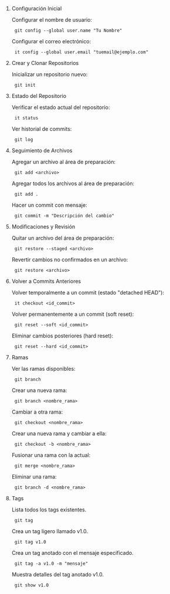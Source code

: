 1. Configuración Inicial

    Configurar el nombre de usuario:

        git config --global user.name "Tu Nombre"
        
    Configurar el correo electrónico:

        it config --global user.email "tuemail@ejemplo.com"

2. Crear y Clonar Repositorios

    Inicializar un repositorio nuevo:

        git init

3. Estado del Repositorio

    Verificar el estado actual del repositorio:

        it status

    Ver historial de commits:

        git log

4. Seguimiento de Archivos

    Agregar un archivo al área de preparación:

        git add <archivo>
    
    Agregar todos los archivos al área de preparación:

        git add .

    Hacer un commit con mensaje: 

        git commit -m "Descripción del cambio"

5. Modificaciones y Revisión

    Quitar un archivo del área de preparación:

        git restore --staged <archivo>

    Revertir cambios no confirmados en un archivo:

        git restore <archivo>

6. Volver a Commits Anteriores

    Volver temporalmente a un commit (estado "detached HEAD"):

        it checkout <id_commit>

    Volver permanentemente a un commit (soft reset):

        git reset --soft <id_commit>

    Eliminar cambios posteriores (hard reset):

        git reset --hard <id_commit>

7. Ramas

    Ver las ramas disponibles:

        git branch

    Crear una nueva rama:

        git branch <nombre_rama>

    Cambiar a otra rama:

        git checkout <nombre_rama>

    Crear una nueva rama y cambiar a ella:

        git checkout -b <nombre_rama>

    Fusionar una rama con la actual:

        git merge <nombre_rama>

    Eliminar una rama:

        git branch -d <nombre_rama>

8. Tags

    Lista todos los tags existentes.

        git tag	

	Crea un tag ligero llamado v1.0.

        git tag v1.0

    Crea un tag anotado con el mensaje especificado.

        git tag -a v1.0 -m "mensaje"	

    Muestra detalles del tag anotado v1.0.

        git show v1.0	


  
